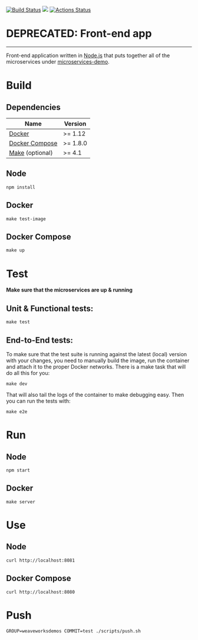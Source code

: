 [![Build Status](https://travis-ci.org/microservices-demo/front-end.svg?branch=master)](https://travis-ci.org/microservices-demo/front-end)
[![](https://images.microbadger.com/badges/image/weaveworksdemos/front-end.svg)](http://microbadger.com/images/weaveworksdemos/front-end "Get your own image badge on microbadger.com")
[![Actions Status](https://github.com/microservices-demo/front-end/workflows/ci/badge.svg)](https://github.com/microservices-demo/front-end/workflows/ci/badge.svg)

# DEPRECATED: Front-end app    
---
Front-end application written in [Node.js](https://nodejs.org/en/) that puts together all of the microservices under [microservices-demo](https://github.com/microservices-demo/microservices-demo).

# Build
## Dependencies  

<table>
  <thead>  
    <tr> 
      <th>Name</th>
      <th>Version</th>
    </tr>
  </thead>
  <tbody>
    <tr>
      <td><a href="https://docker.com">Docker</a></td>
      <td>>= 1.12</td>
    </tr>
    <tr>
      <td><a href="https://docs.docker.com/compose/">Docker Compose</a></td>
      <td>>= 1.8.0</td>
    </tr>
    <tr>
      <td><a href="gnu.org/s/make">Make</a>&nbsp;(optional)</td>
      <td>>= 4.1</td>
    </tr>
  </tbody>
</table>

## Node

`npm install`

## Docker

`make test-image`

## Docker Compose

`make up`

# Test

**Make sure that the microservices are up & running**

## Unit & Functional tests:

```
make test
```

## End-to-End tests:
  
To make sure that the test suite is running against the latest (local) version with your changes, you need to manually build
the image, run the container and attach it to the proper Docker networks.
There is a make task that will do all this for you:

```
make dev
```

That will also tail the logs of the container to make debugging easy.
Then you can run the tests with:
 
```
make e2e
```

# Run

## Node

`npm start`
 
## Docker

`make server`

# Use

## Node

`curl http://localhost:8081`

## Docker Compose

`curl http://localhost:8080`

# Push

`GROUP=weaveworksdemos COMMIT=test ./scripts/push.sh`


